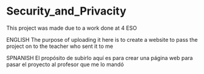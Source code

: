 # Security_and_Privacity
This project was made due to a work done at 4 ESO

ENGLISH
 The purpose of uploading it here is to create a website to pass the project on to the teacher who sent it to me

SPNANISH
 El propósito de subirlo aquí es para crear una página web para pasar el proyecto al profesor que me lo mandó
